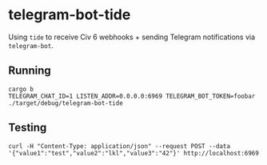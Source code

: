 # telegram-bot-tide

Using `tide` to receive Civ 6 webhooks + sending Telegram notifications
via `telegram-bot`.

## Running

```
cargo b
TELEGRAM_CHAT_ID=1 LISTEN_ADDR=0.0.0.0:6969 TELEGRAM_BOT_TOKEN=foobar ./target/debug/telegram-bot-tide
```

## Testing

```
curl -H "Content-Type: application/json" --request POST --data '{"value1":"test","value2":"lkl","value3":"42"}' http://localhost:6969
```
